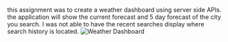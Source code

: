 this assignment was to create a weather dashboard using server side APIs. the application will show the current forecast and 5 day forecast of the city you search.
I was not able to have the recent searches display where search history is located.
<img src="weatherDashboardScreenShot.png" alt="Weather Dashboard">

